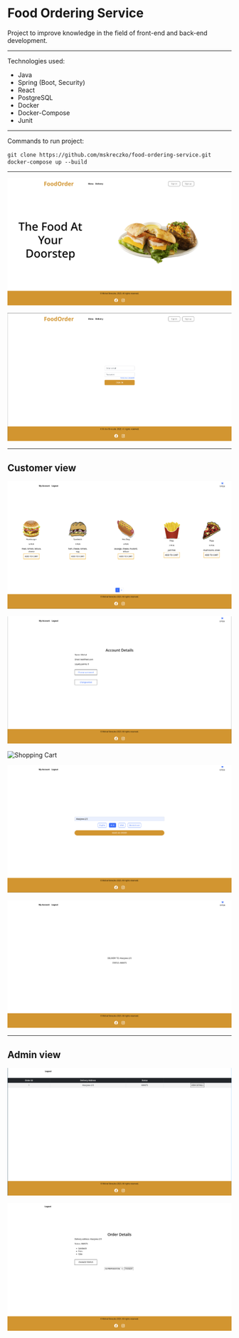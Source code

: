 # Food Ordering Service

Project to improve knowledge in the field of front-end and back-end development.
<hr>

Technologies used:
 - Java
 - Spring (Boot, Security)
 - React
 - PostgreSQL
 - Docker
 - Docker-Compose
 - Junit

<hr>

Commands to run project:
```
git clone https://github.com/mskreczko/food-ordering-service.git
docker-compose up --build
```

<hr>

![Hero](https://github.com/mskreczko/food-ordering-service/blob/main/images/hero.png?raw=true)

![Sign in](https://github.com/mskreczko/food-ordering-service/blob/main/images/login.png?raw=true)

<hr>

## Customer view

![Menu](https://github.com/mskreczko/food-ordering-service/blob/main/images/menu.png?raw=true)

![Account Details](https://github.com/mskreczko/food-ordering-service/blob/main/images/account_details.png?raw=true)

![Shopping Cart](https://github.com/mskreczko/food-ordering-service/blob/main/images/shopping_cart?raw=true)

![Payment](https://github.com/mskreczko/food-ordering-service/blob/main/images/payment.png?raw=true)

![User Order Details](https://github.com/mskreczko/food-ordering-service/blob/main/images/user_order_details.png?raw=true)

<hr>

## Admin view

![Admin Orders View](https://github.com/mskreczko/food-ordering-service/blob/main/images/admin_orders_view.png?raw=true)

![Order Editing](https://github.com/mskreczko/food-ordering-service/blob/main/images/order_editing.png?raw=true)
